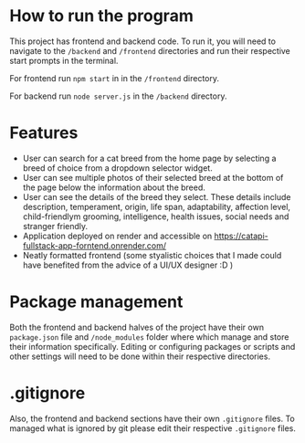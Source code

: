 # How to run the program
This project has frontend and backend code. To run it, you will need to navigate to the `/backend` and `/frontend` directories and run their respective start prompts in the terminal.

For frontend run `npm start` in in the `/frontend` directory.

For backend run `node server.js` in the `/backend` directory.

# Features
* User can search for a cat breed from the home page by selecting a breed of choice from a dropdown selector widget.
* User can see multiple photos of their selected breed at the bottom of the page below the information about the breed.
* User can see the details of the breed they select. These details include description, temperament, origin, life span, adaptability, affection level, child-friendlym grooming, intelligence, health issues, social needs and stranger friendly.
* Application deployed on render and accessible on https://catapi-fullstack-app-forntend.onrender.com/
* Neatly formatted frontend (some styalistic choices that I made could have benefited from the advice of a UI/UX designer :D )



# Package management
Both the frontend and backend halves of the project have their own `package.json` file and `/node_modules` folder where which manage and store their information specifically. Editing or configuring packages or scripts and other settings will need to be done within their respective directories.  

# .gitignore
Also, the frontend and backend sections have their own `.gitignore` files. To managed what is ignored by git please edit their respective `.gitignore` files.

